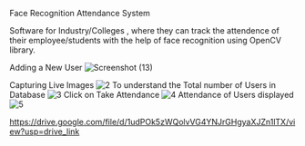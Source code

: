 Face Recognition Attendance System


Software for Industry/Colleges , where they can track the attendence of their employee/students with the help of face recognition using OpenCV library.



Adding a New User  ![Screenshot (13)](https://github.com/shalinir200/Attendance-Face-Recognition-System/assets/83806236/4aeaad89-5e8e-4b2e-960d-398edd349971)

Capturing Live Images ![2](https://github.com/shalinir200/Attendance-Face-Recognition-System/assets/83806236/39f80418-3102-4b79-b9db-7867cf9da1ce)
To understand the Total number of Users in Database ![3](https://github.com/shalinir200/Attendance-Face-Recognition-System/assets/83806236/f6950c2e-6034-4a22-b342-c85f59b75e18)
Click on Take Attendance ![4](https://github.com/shalinir200/Attendance-Face-Recognition-System/assets/83806236/ca94f2c3-9c94-4c0c-bf36-d16c6fedb1be)
Attendance of Users displayed ![5](https://github.com/shalinir200/Attendance-Face-Recognition-System/assets/83806236/86d35fb0-8476-4175-8351-3d3b5f006e90)


https://drive.google.com/file/d/1udPOk5zWQolvVG4YNJrGHgyaXJZn1lTX/view?usp=drive_link 
